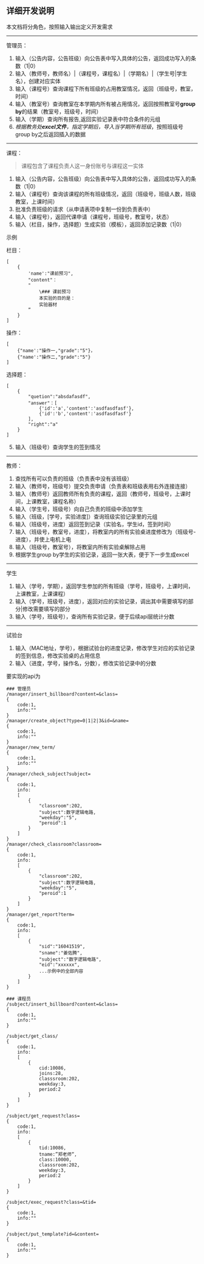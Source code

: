 ## 详细开发说明
本文档将分角色，按照输入输出定义开发需求

----------------
管理员：
1. 输入（公告内容，公告班级）向公告表中写入具体的公告，返回成功写入的条数（1|0）
2. 输入（教师号，教师名）|（课程号，课程名）|（学期名）|（学生号|学生名），创建对应实体
3. 输入（课程号）查询课程下所有班级的占用教室情况，返回（班级号，教室，时间）
4. 输入（教室号）查询教室在本学期内所有被占用情况，返回按照教室号**group by**的结果（教室号，班级号，时间）
5. 输入（学期）查询所有报告,返回实验记录表中符合条件的元组
6. *根据教务处**excel文件**，指定学期后，导入当学期所有班级*，按照班级号group by之后返回插入的数据

-----------------

课程：
> 课程包含了课程负责人这一身份账号与课程这一实体
1. 输入（公告内容，公告班级）向公告表中写入具体的公告，返回成功写入的条数（1|0）
2. 输入（课程号）查询该课程的所有班级情况，返回（班级号，班级人数，班级教室，上课时间）
3. 批准负责班级的请求（从申请表项中复制一份到负责表中）
4. 输入（课程号），返回代课申请（课程号，班级号，教室号，状态）
5. 输入（栏目，操作，选择题）生成实验（模板），返回添加记录数（1|0）

示例

栏目：
```
[
    {
        'name':"课前预习",
        "content"：
        "
            \### 课前预习
            本实验的目的是：
            实验器材
        ”
    }
]
```
操作：
```
[
    {"name':"操作一,"grade":"5"}，
    {"name':"操作二,"grade":"5"}
]
```
选择题：
```
[
    {
        "quetion":"absdafasdf",
        "answer"：[
            {'id':'a','content':'asdfasdfasf'},
            {'id':'b','content':'asdfasdfasf'}
        ],
        "right":"a"
    }
]
```
5. 输入（班级号）查询学生的签到情况

-----------------------

教师：
1. 查找所有可以负责的班级（负责表中没有该班级）
2. 输入（教师号，班级号）提交负责申请（负责表和班级表用右外连接连接）
3. 输入（教师号）返回教师所有负责的课程，返回（教师号，班级号，上课时间，上课教室，课程名称）
4. 输入（学生号，班级号）向自己负责的班级中添加学生
5. 输入（班级，[学号，实验进度]）查询班级实验记录里的元组
6. 输入（班级号，进度）返回签到记录（实验名，学生id，签到时间）
7. 输入（班级号，教室号，进度），将教室内的所有实验桌进度修改为（班级号-进度），并使上电机上电
8. 输入（班级号，教室号），将教室内所有实验桌解除占用
9. 根据学生group by学生的实验记录，返回一张大表，便于下一步生成excel

---------------------------

学生
1. 输入（学号，学期），返回学生参加的所有班级（学号，班级号，上课时间，上课教室，上课课程）
2. 输入（学号，班级号，进度），返回对应的实验记录，调出其中需要填写的部分|修改需要填写的部分
3. 输入（学号，班级号），查询所有实验记录，便于后续api层统计分数

------------------------
试验台
1. 输入（MAC地址，学号），根据试验台的进度记录，修改学生对应的实验记录的签到信息，修改实验桌的占用信息
2. 输入（进度，学号，操作名，分数），修改实验记录中的分数

要实现的api为
```
### 管理员
/manager/insert_billboard?content=&class=
{
    code:1,
    info:""
}
/manager/create_object?type=0|1|2|3&id=&name=
{
    code:1,
    info:""
}
/manager/new_term/
{
    code:1,
    info:""
}
/manager/check_subject?subject=
{
    code:1,
    info:
    [
        {
            "classroom":202,
            "subject":数字逻辑电路,
            "weekday":"5",
            "peroid":1
        }
    ]
}
/manager/check_classroom?classroom=
{
    code:1,
    info:
    [
        {
            "classroom":202,
            "subject":数字逻辑电路,
            "weekday":"5",
            "peroid":1
        }
    ]
}
/manager/get_report?term=
{
    code:1,
    info:
    [
        {
            "sid":"16041519",
            "sname":"姜佐腾",
            "subject":"数字逻辑电路",
            "eid":"xxxxxx",
            ...示例中的全部内容
        }
    ]
}

### 课程员
/subject/insert_billboard?content=&class=
{
    code:1,
    info:""
}

/subject/get_class/
{
    code:1,
    info:
    [
        {
            cid:10086,
            joins:28,
            classsroom:202,
            weekday:3,
            period:2
        }
    ]
}

/subject/get_request?class=
{
    code:1,
    info:
    [
        {
            tid:10086,
            tname:”郑老师“,
            class:10000,
            classsroom:202,
            weekday:3,
            period:2
        }
    ]
}

/subject/exec_request?class=&tid=
{
    code:1,
    info:""
}

/subject/put_template?id=&content=
{
    code:1,
    info:""
}
```